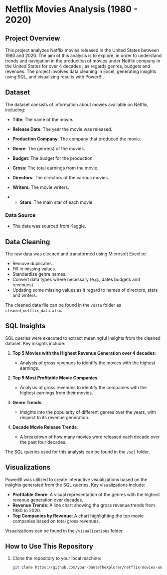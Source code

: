 # Netflix Movies Analysis (1980 - 2020)

## Project Overview
This project analyzes Netflix movies released in the United States between 1980 and 2020. The aim  of this analysis is to explore, in order to understand trends and navigation in the production of movies under Netflix company in the United States for over 4 decades ; as regards genres, budgets and revenues. The project involves data cleaning in Excel, generating insights using SQL, and visualizing results with PowerBI.

## Dataset
The dataset consists of information about movies available on Netflix, including:
- **Title**: The name of the movie.
- **Release Date**: The year the movie was released.
- **Production Company**: The company that produced the movie.
- **Genre**: The genre(s) of the movies.

- **Budget**: The budget for the  production. 

- **Gross**: The total earnings from the movie.
- **Directors**: The directors of the various movies. 
- **Writers**: The movie writers. 
- - **Stars**: The main star of each movie. 
    
### Data Source
- The data was sourced from Kaggle. 
## Data Cleaning
The raw data was cleaned and transformed using Microsoft Excel to:
- Remove duplicates.
- Fill in missing values.
- Standardize genre names.
- Convert data types where necessary (e.g., dates budgets and revenues).
- Updating some missing values as it regard to names of directors, stars and writers.

The cleaned data file can be found in the `/data` folder as `cleaned_netflix_data.xlsx`.

## SQL Insights
SQL queries were executed to extract meaningful insights from the cleaned dataset. Key insights include:

1. **Top 5 Movies with the Highest Revenue Generation over 4 decades**:
   - Analysis of gross revenues to identify the movies with the highest earnings. 

2. **Top 5 Most Profitable Movie Companies**:
   - Analysis of gross revenues to identify the companies with the highest earnings from their movies.

3. **Genre Trends**:
   - Insights into the popularity of different genres over the years, with respect to its revenue generation. 

4. **Decade Movie Release Trends**:
   - A breakdown of how many movies were released each decade over the past four decades.

The SQL queries used for this analysis can be found in the `/sql` folder.

## Visualizations
PowerBI was utilized to create interactive visualizations based on the insights generated from the SQL queries. Key visualizations include:

- **Profitable Genre**: A visual representation of the genres with the highest revenue generation over decades.
- **Revenue Trends**: A line chart showing the gross revenue trends from 1980 to 2020.
- **Top Companies by Revenue**: A chart highlighting the top movie companies based on total gross revenues.

Visualizations can be found in the `/visualizations` folder.

## How to Use This Repository
1. Clone the repository to your local machine:
   ```bash
   git clone https://github.com/your-DanteTheXplorer/netflix-movies-analysis.git
